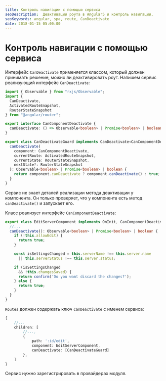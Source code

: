 ```yaml
---
title: Контроль навигации с помощью сервиса
seoDescription:  Деактивации роута в Angular5 и контроль навигации.
seoKeywords: angular, spa, route, CanDeactivate
date: 2018-01-15 05:00:00
---
```

# Контроль навигации с помощью сервиса

Интерфейс `CanDeactivate` применяется классом, который должен принимать решение, можно ли деактивировать роут. Напишем сервис реализующий интерфейс `CanDeactivate`:

```typescript
import { Observable } from "rxjs/Observable";
import { 
  CanDeactivate,
  ActivatedRouteSnapshot,
  RouterStateSnapshot
} from "@angular/router";

export interface CanComponentDeactivate {
  canDeactivate: () => Observable<boolean> | Promise<boolean> | boolean;
}

export class CanDeactivateGuard implements CanDeactivate<CanComponentDeactivate> {
  canDeactivate(
    component: CanComponentDeactivate,
    currentRoute: ActivatedRouteSnapshot,
    currentState: RouterStateSnapshot,
    nextState?: RouterStateSnapshot
  ): Observable<boolean> | Promise<boolean> | boolean {
    return component.canDeactivate ? component.canDeactivate() : true;
  }
}
```

Сервис не знает деталей реализации метода деактивации у компонента. Он только проверяет, что у компонента есть метод `canDeactivate()` и запускает его.

Класс реализует интерфейс `CanComponentDeactivate`:

```typescript
export class EditServerComponent implements OnInit, CanComponentDeactivate {
  //...
  canDeactivate(): Observable<boolean> | Promise<boolean> | boolean {
    if (!this.allowEdit) {
      return true;
    }

    const isSettingsChanged = this.serverName !== this.server.name 
      || this.serverStatus !== this.server.status;

    if (isSettingsChanged 
      && !this.changesSaved) {
      return confirm('Do you want discard the changes?'); 
    } else {
      return true;
    }
  }
}

```

`Routes` должен содержать ключ `canDeactivate` с именем сервиса:

```typescript
{
	//...
	children: [
		//...,
		{
			path: ':id/edit', 
			component: EditServerComponent,
			canDeactivate: [CanDeactivateGuard]
		},
	]
}
```

Сервис нужно зарегистрировать в провайдерах модуля.